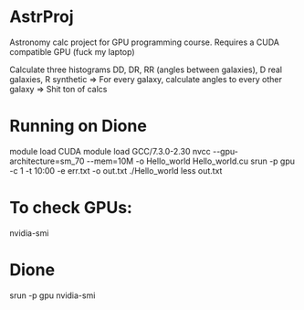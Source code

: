 # AstrProj
Astronomy calc project for GPU programming course. Requires a CUDA compatible GPU  (fuck my laptop)

Calculate three histograms DD, DR, RR (angles between galaxies), D real galaxies, R synthetic
=> For every galaxy, calculate angles to every other galaxy
=> Shit ton of calcs

# Running on Dione
module load CUDA
module load GCC/7.3.0-2.30
nvcc --gpu-architecture=sm_70 --mem=10M -o Hello_world Hello_world.cu
srun -p gpu -c 1 -t 10:00 -e err.txt -o out.txt ./Hello_world
less out.txt

# To check GPUs:
nvidia-smi
# Dione
srun -p gpu nvidia-smi